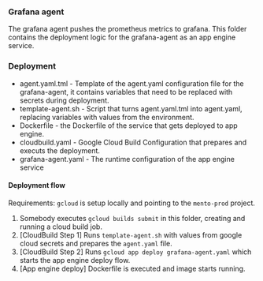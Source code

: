 ### Grafana agent

The grafana agent pushes the prometheus metrics to grafana. This folder contains the deployment logic for the grafana-agent as an app engine service.

### Deployment

- agent.yaml.tml - Template of the agent.yaml configuration file for the grafana-agent, it contains variables that need to be replaced with secrets during deployment.
- template-agent.sh - Script that turns agent.yaml.tml into agent.yaml, replacing variables with values from the environment.
- Dockerfile - the Dockerfile of the service that gets deployed to app engine.
- cloudbuild.yaml - Google Cloud Build Configuration that prepares and executs the deployment.
- grafana-agent.yaml - The runtime configuration of the app engine service

#### Deployment flow

Requirements: `gcloud` is setup locally and pointing to the `mento-prod` project.

1. Somebody executes `gcloud builds submit` in this folder, creating and running a cloud build job.
2. [CloudBuild Step 1] Runs `template-agent.sh` with values from google cloud secrets and prepares the `agent.yaml` file.
3. [CloudBuild Step 2] Runs `gcloud app deploy grafana-agent.yaml` which starts the app engine deploy flow.
4. [App engine deploy] Dockerfile is executed and image starts running.
